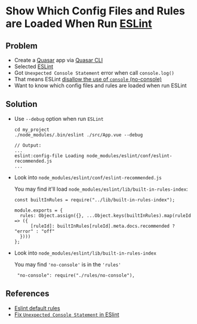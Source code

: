 # Show Which Config Files and Rules are Loaded When Run [ESLint](https://eslint.org)

## Problem
* Create a [Quasar](https://quasar.dev) app via [Quasar CLI](https://quasar.dev/start/quasar-cli)
* Selected [ESLint](https://eslint.org)
* Got `Unexpected Console Statement` error when call `console.log()`
* That means ESLint [disallow the use of `console` (no-console)](https://eslint.org/docs/rules/no-console)
* Want to know which config files and rules are loaded when run ESLint

## Solution
* Use `--debug` option when run `ESLint`

      cd my_project
      ./node_modules/.bin/eslint ./src/App.vue --debug

      // Output:
      ...
      eslint:config-file Loading node_modules/eslint/conf/eslint-recommended.js
      ...

* Look into `node_modules/eslint/conf/eslint-recommended.js`
   
   You may find it'll load `node_modules/eslint/lib/built-in-rules-index`:


      const builtInRules = require("../lib/built-in-rules-index");

      module.exports = {
        rules: Object.assign({}, ...Object.keys(builtInRules).map(ruleId => ({
            [ruleId]: builtInRules[ruleId].meta.docs.recommended ? "error" : "off"
        })))
      };

* Look into `node_modules/eslint/lib/built-in-rules-index`
  
   You may find `'no-console'` is in the `'rules'`

       "no-console": require("./rules/no-console"),

## References
* [Eslint default rules](https://stackoverflow.com/questions/34705136/eslint-default-rules)
* [Fix `Unexpected Console Statement` in ESlint](https://github.com/northbright/Notes/blob/master/front-end-web-dev/eslint/fix-unexpected-console-statement-in-eslint.md)

